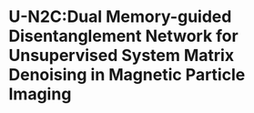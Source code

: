 # U-N2C:Dual Memory-guided Disentanglement Network for Unsupervised System Matrix Denoising in Magnetic Particle Imaging
